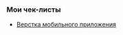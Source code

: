 ### Мои чек-листы
<ul dir="auto">
<li><a href ="https://disk.yandex.ru/i/0a0zmFk-EeITMA">Верстка мобильного приложения</a>
</li>
</ul>
